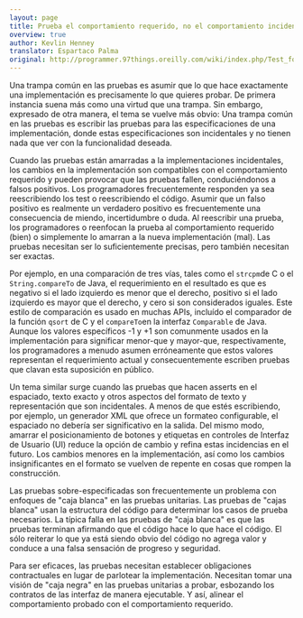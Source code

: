 ```yaml
---
layout: page
title: Prueba el comportamiento requerido, no el comportamiento incidental
overview: true
author: Kevlin Henney
translator: Espartaco Palma
original: http://programmer.97things.oreilly.com/wiki/index.php/Test_for_Required_Behavior%2C_not_Incidental_Behavior
---
```


Una trampa común en las pruebas es asumir que lo que hace exactamente una implementación es precisamente lo que quieres probar. De primera instancia suena más como una virtud que una trampa. Sin embargo, expresado de otra manera, el tema se vuelve más obvio: Una trampa común en las pruebas es escribir las pruebas para las especificaciones de una implementación, donde estas especificaciones son incidentales y no tienen nada que ver con la funcionalidad deseada.

Cuando las pruebas están amarradas a la implementaciones incidentales, los cambios en la implementación son compatibles con el comportamiento requerido y  pueden provocar que las pruebas fallen, conduciéndonos a falsos positivos. Los programadores frecuentemente responden ya sea reescribiendo los test o reescribiendo el código. Asumir que un falso positivo es realmente un verdadero positivo es frecuentemente una consecuencia de miendo, incertidumbre o duda. Al reescribir una prueba, los programadores o reenfocan la prueba al comportamiento requerido (bien) o simplemente lo amarran a la nueva implementación (mal). Las pruebas necesitan ser lo suficientemente precisas, pero también necesitan ser exactas.

Por ejemplo, en una comparación de tres vías, tales como el `strcpm`de C o el `String.compareTo` de Java, el requerimiento en el resultado es que es negativo si el lado izquierdo es menor que el derecho, positivo si el lado izquierdo es mayor que el derecho, y cero si son considerados iguales. Este estilo de comparación es usado en muchas APIs, incluído el comparador de la función `qsort` de C y el `compareTo`en la interfaz `Comparable` de Java. Aunque los valores específicos -1 y +1 son comunmente usados en la implementación para significar menor-que y mayor-que, respectivamente, los programadores a menudo asumen erróneamente que estos valores representan el requerimiento actual y consecuentemente  escriben pruebas que clavan esta suposición en público.

Un tema similar surge cuando las pruebas que hacen asserts en el espaciado, texto exacto y otros aspectos del formato de texto y representación que son incidentales. A menos de que estés escribiendo, por ejemplo, un generador XML que ofrece un formateo configurable, el espaciado no debería ser significativo en la salida. Del mismo modo, amarrar el posicionamiento de botones y etiquetas en controles de Interfaz de Usuario (UI) reduce la opción de cambio y refina estas incidencias en el futuro. Los cambios menores en la implementación, así como los cambios insignificantes en el formato se vuelven de repente en cosas que rompen la construcción.

Las pruebas sobre-especificadas son frecuentemente un problema con enfoques de "caja blanca" en las pruebas unitarias. Las pruebas de "cajas blanca" usan la estructura del código para determinar los casos de prueba necesarios. La típica falla en las pruebas de "caja blanca" es que las pruebas terminan afirmando que el código hace lo que hace el código. El sólo reiterar lo que ya está siendo obvio del código no agrega valor y conduce a una falsa sensación de progreso y seguridad.

Para ser eficaces, las pruebas necesitan establecer obligaciones contractuales en lugar de parlotear la implementación. Necesitan tomar una visión de "caja negra" en las pruebas unitarias a probar, esbozando los contratos de las interfaz de manera ejecutable. Y así, alinear el comportamiento probado con el comportamiento requerido.

